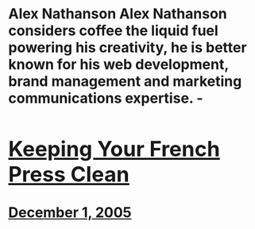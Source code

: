# Alex Nathanson Alex Nathanson considers coffee the liquid fuel powering his creativity, he is better known for his web development, brand management and marketing communications expertise. - [<h2>Keeping Your French Press Clean</h2>December 1, 2005](https://ineedcoffee.com/keeping-your-french-press-clean/)
